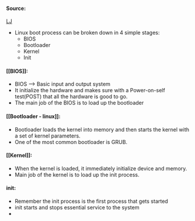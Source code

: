 #### Source:
[LJ](https://linuxjourney.com/lesson/boot-process-overview)

* Linux boot process can be broken down in 4 simple stages:
	* BIOS
	* Bootloader
	* Kernel
	* Init

#### [[BIOS]]:

* BIOS --> Basic input and output system
* It initialize the hardware and makes sure with a Power-on-self test(POST) that all the hardware is good to go.
* The main job of the BIOS is to load up the bootloader

#### [[Bootloader - linux]]:

* Bootloader loads the kernel into memory and then starts the kernel with a set of kernel parameters.
* One of the most common bootloader is GRUB.

#### [[Kernel]]:

* When the kernel is loaded, it immediately initialize device and memory.
* Main job of the kernel is to load up the init process.

#### init:

* Remember the init process is the first process that gets started
* init starts and stops essential service to the system
* 
